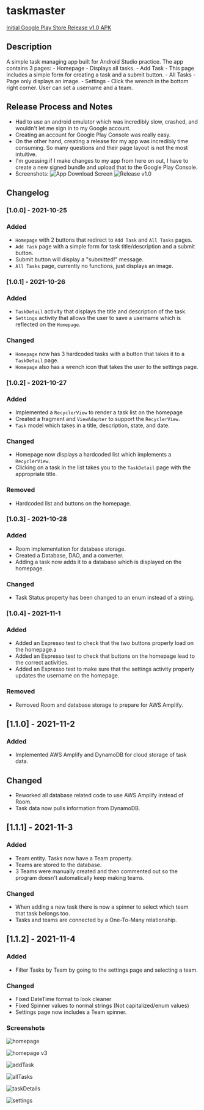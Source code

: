 # taskmaster
[Initial Google Play Store Release v1.0 APK](./app/release/app-release.aab)

## Description
A simple task managing app built for Android Studio practice. The app contains 3 pages:
    - Homepage - Displays all tasks.
    - Add Task - This page includes a simple form for creating a task and a submit button.
    - All Tasks - Page only displays an image.
    - Settings - Click the wrench in the bottom right corner. User can set a username and a team.

## Release Process and Notes
- Had to use an android emulator which was incredibly slow, crashed, and wouldn't let me sign in to my Google account.
- Creating an account for Google Play Console was really easy.
- On the other hand, creating a release for my app was incredibly time consuming. So many questions and their page layout is not the most intuitive.
- I'm guessing if I make changes to my app from here on out, I have to create a new signed bundle and upload that to the Google Play Console.
- Screenshots:
![App Download Screen](screenshots/Download.png)
![Release v1.0](screenshots/Release1.0.png)

## Changelog

### [1.0.0] - 2021-10-25
### Added
- `Homepage` with 2 buttons that redirect to `Add Task` and `All Tasks` pages.
- `Add Task` page with a simple form for task title/description and a submit button.
- Submit button will display a "submitted!" message.
- `All Tasks` page, currently no functions, just displays an image.

### [1.0.1] - 2021-10-26
### Added
- `TaskDetail` activity that displays the title and description of the task.
- `Settings` activity that allows the user to save a username which is reflected on the `Homepage`.

### Changed
- `Homepage` now has 3 hardcoded tasks with a button that takes it to a `TaskDetail` page.
- `Homepage` also has a wrench icon that takes the user to the settings page.

### [1.0.2] - 2021-10-27
### Added
- Implemented a `RecyclerView` to render a task list on the homepage
- Created a fragment and `ViewAdapter` to support the `RecyclerView`.
- `Task` model which takes in a title, description, state, and date.

### Changed
- Homepage now displays a hardcoded list which implements a `RecyclerView`.
- Clicking on a task in the list takes you to the `TaskDetail` page with the appropriate title.

### Removed
- Hardcoded list and buttons on the homepage.

### [1.0.3] - 2021-10-28
### Added
- Room implementation for database storage.
- Created a Database, DAO, and a converter.
- Adding a task now adds it to a database which is displayed on the homepage.

### Changed
- Task Status property has been changed to an enum instead of a string.

### [1.0.4] - 2021-11-1
### Added
- Added an Espresso test to check that the two buttons properly load on the homepage.a
- Added an Espresso test to check that buttons on the homepage lead to the correct activities.
- Added an Espresso test to make sure that the settings activity properly updates the username on the homepage.

### Removed
- Removed Room and database storage to prepare for AWS Amplify.

## [1.1.0] - 2021-11-2
### Added
- Implemented AWS Amplify and DynamoDB for cloud storage of task data.

## Changed
- Reworked all database related code to use AWS Amplify instead of Room.
- Task data now pulls information from DynamoDB.

## [1.1.1] - 2021-11-3
### Added
- Team entity. Tasks now have a Team property.
- Teams are stored to the database.
- 3 Teams were manually created and then commented out so the program doesn't automatically keep making teams.

### Changed
- When adding a new task there is now a spinner to select which team that task belongs too.
- Tasks and teams are connected by a One-To-Many relationship.

## [1.1.2] - 2021-11-4
### Added
- Filter Tasks by Team by going to the settings page and selecting a team.

### Changed
- Fixed DateTime format to look cleaner
- Fixed Spinner values to normal strings (Not capitalized/enum values)
- Settings page now includes a Team spinner.

### Screenshots
![homepage](screenshots/Homepage.png)

![homepage v3](screenshots/Homepagev3.png)

![addTask](screenshots/AddTask.png)

![allTasks](screenshots/AllTasks.png)

![taskDetails](screenshots/TaskDetail.png)

![settings](screenshots/Settings.png)
